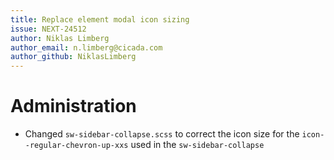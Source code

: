 ```yaml
---
title: Replace element modal icon sizing
issue: NEXT-24512
author: Niklas Limberg
author_email: n.limberg@cicada.com
author_github: NiklasLimberg
---
```

# Administration
* Changed `sw-sidebar-collapse.scss` to correct the icon size for the `icon--regular-chevron-up-xxs` used in the `sw-sidebar-collapse`
